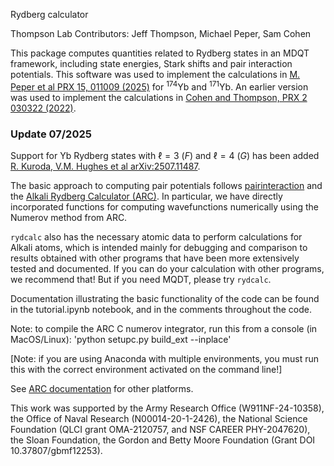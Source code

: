 Rydberg calculator

Thompson Lab
Contributors: Jeff Thompson, Michael Peper, Sam Cohen

This package computes quantities related to Rydberg states in an MDQT framework, including state energies, Stark shifts and pair interaction potentials. This software was used to implement the calculations in [M. Peper et al PRX 15, 011009 (2025)](https://journals.aps.org/prx/abstract/10.1103/PhysRevX.15.011009) for <sup>174</sup>Yb and <sup>171</sup>Yb. An earlier version was used to implement the calculations in [Cohen and Thompson, PRX 2 030322 (2022)](https://link.aps.org/doi/10.1103/PRXQuantum.2.030322).

### Update 07/2025

Support for Yb Rydberg states with $\ell = 3$ ($F$) and $\ell = 4$ ($G$) has been added [R. Kuroda, V.M. Hughes et al arXiv:2507.11487](https://arxiv.org/abs/2507.11487).

The basic approach to computing pair potentials follows [pairinteraction](https://github.com/pairinteraction/pairinteraction) and the [Alkali Rydberg Calculator (ARC)](https://github.com/nikolasibalic/ARC-Alkali-Rydberg-Calculator). In particular, we have directly incorporated functions for computing wavefunctions numerically using the Numerov method from ARC.

`rydcalc` also has the necessary atomic data to perform calculations for Alkali atoms, which is intended mainly for debugging and comparison to results obtained with other programs that have been more extensively tested and documented. If you can do your calculation with other programs, we recommend that! But if you need MQDT, please try `rydcalc`.

Documentation illustrating the basic functionality of the code can be found in the tutorial.ipynb notebook, and in the comments throughout the code.

Note: to compile the ARC C numerov integrator, run this from a console (in MacOS/Linux):
'python setupc.py build_ext --inplace'

[Note: if you are using Anaconda with multiple environments, you must run this
with the correct environment activated on the command line!]

See [ARC documentation](https://arc-alkali-rydberg-calculator.readthedocs.io/en/latest/installation.html#compiling-c-extension) for other platforms.

This work was supported by the Army Research Office (W911NF-24-10358), the Office of Naval Research (N00014-20-1-2426), the National Science Foundation (QLCI grant OMA-2120757, and NSF CAREER PHY-2047620), the Sloan Foundation, the Gordon and Betty Moore Foundation (Grant DOI 10.37807/gbmf12253). 